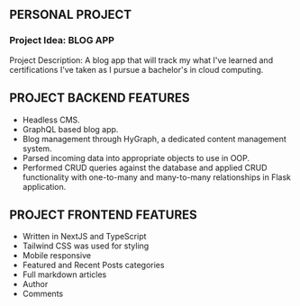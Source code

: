 <h2>PERSONAL PROJECT</h2>

<h3>Project Idea: BLOG APP</h3>

Project Description: A blog app that will track my what I've learned and certifications I've taken as I pursue a bachelor's in cloud computing.

## PROJECT BACKEND FEATURES

-   Headless CMS.
-   GraphQL based blog app.
-   Blog management through HyGraph, a dedicated content management system.
-   Parsed incoming data into appropriate objects to use in OOP.
-   Performed CRUD queries against the database and applied CRUD functionality with one-to-many and many-to-many relationships in Flask application.

## PROJECT FRONTEND FEATURES

-   Written in NextJS and TypeScript
-   Tailwind CSS was used for styling
-   Mobile responsive
-   Featured and Recent Posts categories
-   Full markdown articles
-   Author
-   Comments
